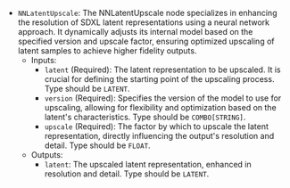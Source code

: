 - `NNLatentUpscale`: The NNLatentUpscale node specializes in enhancing the resolution of SDXL latent representations using a neural network approach. It dynamically adjusts its internal model based on the specified version and upscale factor, ensuring optimized upscaling of latent samples to achieve higher fidelity outputs.
    - Inputs:
        - `latent` (Required): The latent representation to be upscaled. It is crucial for defining the starting point of the upscaling process. Type should be `LATENT`.
        - `version` (Required): Specifies the version of the model to use for upscaling, allowing for flexibility and optimization based on the latent's characteristics. Type should be `COMBO[STRING]`.
        - `upscale` (Required): The factor by which to upscale the latent representation, directly influencing the output's resolution and detail. Type should be `FLOAT`.
    - Outputs:
        - `latent`: The upscaled latent representation, enhanced in resolution and detail. Type should be `LATENT`.
